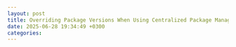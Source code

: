 ```yaml
---
layout: post
title: Overriding Package Versions When Using Centralized Package Management
date: 2025-06-28 19:34:49 +0300
categories:
---
```


